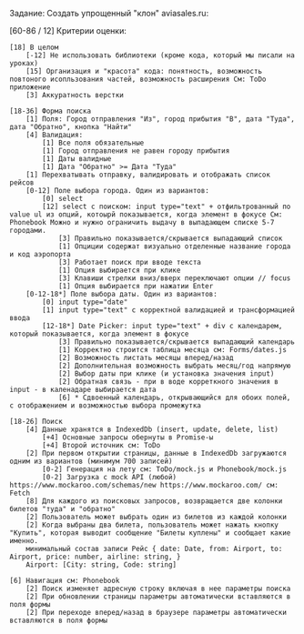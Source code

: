 
Задание: Создать упрощенный "клон" aviasales.ru:

[60-86 / 12] Критерии оценки:

    [18] В целом
        [-12] Не использовать библиотеки (кроме кода, который мы писали на уроках)
        [15] Организация и "красота" кода: понятность, возможность повтоного исопльзования частей, возможность расширения См: ToDo приложение
        [3] Аккуратность верстки

    [18-36] Форма поиска
        [1] Поля: Город отправления "Из", город прибытия "В", дата "Туда", дата "Обратно", кнопка "Найти"
        [4] Валидация:
            [1] Все поля обязательные
            [1] Город отправления не равен городу прибытия
            [1] Даты валидные
            [1] Дата "Обратно" >= Дата "Туда"
        [1] Перехватывать отправку, валидировать и отображать список рейсов
        [0-12] Поле выбора города. Один из вариантов:
            [0] select
            [12] select с поиском: input type="text" + отфильтрованный по value ul из опций, котоырй показывается, когда элемент в фокусе См: Phonebook Можно и нужно ограничить выдачу в выпадающем списке 5-7 городами.
                [3] Правильно показывается/cкрывается выпадающий список
                [1] Опциции содержат визуально отделенные название города и код аэропорта
                [3] Работает поиск при вводе текста
                [1] Опция выбирается при клике
                [3] Клавиши стрелки вниз/вверх переключают опции // focus
                [1] Опция выбирается при нажатии Enter
        [0-12-18*] Поле выбора даты. Один из вариантов:
            [0] input type="date"
            [1] input type="text" с корректной валидацией и трансформацией ввода
            [12-18*] Date Picker: input type="text" + div с календарем, который показывается, когда элемент в фокусе
                [3] Правильно показывается/cкрывается выпадающий календарь
                [1] Корректно строится таблица месяца см: Forms/dates.js
                [2] Возможность листать месяцы вперед/назад
                [2] Дополнительная возможность выбрать месяц/год напрямую
                [2] Выбор даты при клике (и установка значения input)
                [2] Обратная связь - при в воде корреткного значения в input - в каленадаре выбирается дата
                [6] * Сдвоенный календарь, открывающийся для обоих полей, с отображением и возможностью выбора промежутка

    [18-26] Поиск
        [4] Данные хранятся в IndexedDb (insert, update, delete, list)
            [+4] Основные запросы обернуты в Promise-ы
            [+4] Второй источник см: ToDo
        [2] При первом открытии страницы, данные в IndexedDb загружаются одним из вариантов (минимум 700 записей)
            [0-2] Генерация на лету см: ToDo/mock.js и Phonebook/mock.js
            [0-2] Загрузка с mock API (любой) https://www.mockaroo.com/schemas/new https://www.mockaroo.com/ см: Fetch
        [8] Для каждого из поисковых запросов, возвращается две колонки билетов "туда" и "обратно"
        [2] Пользователь может выбрать один из билетов из каждой колонки
        [2] Когда выбраны два билета, пользователь может нажать кнопку "Купить", которая выводит сообщение "Билеты куплены" и сообщает какие именно.
        минимальный состав записи Рейс { date: Date, from: Airport, to: Airport, price: number, airline: string, }
        Airport: [City: string, Code: string]

    [6] Навигация см: Phonebook
        [2] Поиск изменяет адресную строку включая в нее параметры поиска
        [2] При обновлении страницы параметры автоматически вставляются в поля формы
        [2] При переходе вперед/назад в браузере параметры автоматически вставляются в поля формы

